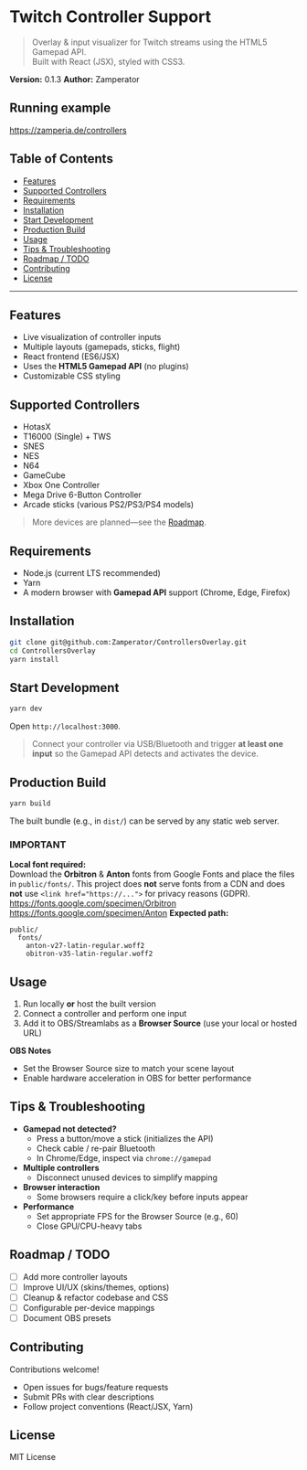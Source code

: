 # Twitch Controller Support

> Overlay & input visualizer for Twitch streams using the HTML5 Gamepad API.  
> Built with React (JSX), styled with CSS3.

**Version:** 0.1.3
**Author:** Zamperator

## Running example
https://zamperia.de/controllers

## Table of Contents
- [Features](#features)
- [Supported Controllers](#supported-controllers)
- [Requirements](#requirements)
- [Installation](#installation)
- [Start Development](#start-development)
- [Production Build](#production-build)
- [Usage](#usage)
- [Tips & Troubleshooting](#tips--troubleshooting)
- [Roadmap / TODO](#roadmap--todo)
- [Contributing](#contributing)
- [License](#license)

---

## Features
- Live visualization of controller inputs
- Multiple layouts (gamepads, sticks, flight)
- React frontend (ES6/JSX)
- Uses the **HTML5 Gamepad API** (no plugins)
- Customizable CSS styling

## Supported Controllers
- HotasX
- T16000 (Single) + TWS
- SNES
- NES
- N64
- GameCube
- Xbox One Controller
- Mega Drive 6-Button Controller
- Arcade sticks (various PS2/PS3/PS4 models)

> More devices are planned—see the [Roadmap](#roadmap--todo).

## Requirements
- Node.js (current LTS recommended)
- Yarn
- A modern browser with **Gamepad API** support (Chrome, Edge, Firefox)

## Installation
```bash
git clone git@github.com:Zamperator/ControllersOverlay.git
cd ControllersOverlay
yarn install
```

## Start Development
```bash
yarn dev
```
Open `http://localhost:3000`.

> Connect your controller via USB/Bluetooth and trigger **at least one input** so the Gamepad API detects and activates the device.

## Production Build
```bash
yarn build
```
The built bundle (e.g., in `dist/`) can be served by any static web server.

### IMPORTANT
**Local font required:**  
Download the **Orbitron** & **Anton** fonts from Google Fonts and place the files in `public/fonts/`.
This project does **not** serve fonts from a CDN and does **not** use `<link href="https://...">`
for privacy reasons (GDPR).\
https://fonts.google.com/specimen/Orbitron
https://fonts.google.com/specimen/Anton
**Expected path:**
```
public/
  fonts/
    anton-v27-latin-regular.woff2
    obitron-v35-latin-regular.woff2
```

## Usage
1. Run locally **or** host the built version
2. Connect a controller and perform one input
3. Add it to OBS/Streamlabs as a **Browser Source** (use your local or hosted URL)

**OBS Notes**
- Set the Browser Source size to match your scene layout
- Enable hardware acceleration in OBS for better performance

## Tips & Troubleshooting
- **Gamepad not detected?**
    - Press a button/move a stick (initializes the API)
    - Check cable / re-pair Bluetooth
    - In Chrome/Edge, inspect via `chrome://gamepad`
- **Multiple controllers**
    - Disconnect unused devices to simplify mapping
- **Browser interaction**
    - Some browsers require a click/key before inputs appear
- **Performance**
    - Set appropriate FPS for the Browser Source (e.g., 60)
    - Close GPU/CPU-heavy tabs

## Roadmap / TODO
- [ ] Add more controller layouts
- [ ] Improve UI/UX (skins/themes, options)
- [ ] Cleanup & refactor codebase and CSS
- [ ] Configurable per-device mappings
- [ ] Document OBS presets

## Contributing
Contributions welcome!
- Open issues for bugs/feature requests
- Submit PRs with clear descriptions
- Follow project conventions (React/JSX, Yarn)

## License
MIT License
